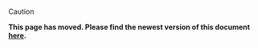 > [!CAUTION]
> **This page has moved. Please find the newest version of this document [here](https://polybar.readthedocs.io/en/latest/dev/style-guide.html).**
